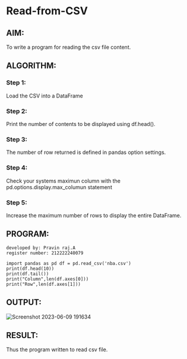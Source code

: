 # Read-from-CSV

## AIM:
To write a program for reading the csv file content.
## ALGORITHM:
### Step 1:
Load the CSV into a DataFrame

### Step 2:
Print the number of contents to be displayed using df.head().

### Step 3:
The number of row returned is defined in pandas option settings.

### Step 4:
Check your systems maximun column with the pd.options.display.max_columun statement

### Step 5:
Increase the maximum number of rows to display the entire DataFrame.

## PROGRAM:

```
developed by: Pravin raj.A
register number: 212222240079

import pandas as pd df = pd.read_csv('nba.csv') 
print(df.head(10))
print(df.tail()) 
print("Column",len(df.axes[0]))
print("Row",len(df.axes[1]))
```
## OUTPUT:

![Screenshot 2023-06-09 191634](https://github.com/Apravinraj/Read-from-CSV/assets/118707879/6d91544f-187c-4bf0-ab59-58d484236736)

## RESULT:
Thus the program written to read csv file.
